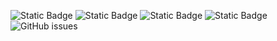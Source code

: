 ![Static Badge](https://img.shields.io/badge/blacklists-60-000000) ![Static Badge](https://img.shields.io/badge/blacklisted-2633006-cc0000) ![Static Badge](https://img.shields.io/badge/whitelisted-2245-00CC00) ![Static Badge](https://img.shields.io/badge/streaming_blacklist-28107-000000) ![GitHub issues](https://img.shields.io/github/issues/fabriziosalmi/blacklists)

